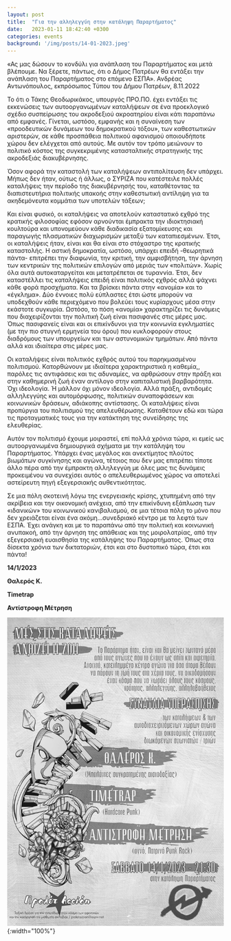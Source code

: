 ```yaml
---
layout: post
title:  "Για την αλληλεγγύη στην κατάληψη Παραρτήματος"
date:   2023-01-11 18:42:40 +0300
categories: events
background: '/img/posts/14-01-2023.jpeg'
---
```



«Ας μας δώσουν το κονδύλι για ανάπλαση του Παραρτήματος και μετά
βλέπουμε. Να ξέρετε, πάντως, ότι ο Δήμος Πατρέων θα εντάξει την
ανάπλαση του Παραρτήματος στο επόμενο ΕΣΠΑ». Ανδρέας Αντωνόπουλος,
εκπρόσωπος Τύπου του Δήμου Πατρέων, 8.11.2022

Το ότι ο Τάκης Θεοδωρικάκος, υπουργός ΠΡΟ.ΠΟ. έχει εντάξει τις
εκκενώσεις των αυτοοργανωμένων καταλήψεων σε ένα προεκλογικό σχέδιο
συσπείρωσης του ακροδεξιού ακροατηρίου είναι κάτι παραπάνω από
εμφανές. Γίνεται, ωστόσο, εμφανής και η συναίνεση των «προοδευτικών
δυνάμεων του δημοκρατικού τόξου», των καθεστωτικών αριστερών, σε κάθε
προσπάθεια πολιτικού αφανισμού οποιουδήποτε χώρου δεν ελέγχεται από
αυτούς. Με αυτόν τον τρόπο μειώνουν το πολιτικό κόστος της
συγκεκριμένης κατασταλτικής στρατηγικής της ακροδεξιάς διακυβέρνησης.

Όσον αφορά την καταστολή των καταλήψεων αντιπολίτευση δεν υπάρχει.
Μήπως δεν ήταν, ούτως ή άλλως, ο ΣΥΡΙΖΑ που κατέστειλε πολλές
καταλήψεις την περίοδο της διακυβέρνησής του, καταθέτοντας τα
διαπιστευτήρια πολιτικής υπακοής στην καθεστωτική αντίληψη για τα
ακηδεμόνευτα κομμάτια των υποτελών τάξεων;

Και είναι φυσικό, οι καταλήψεις να αποτελούν καταστατικό εχθρό της
κρατικής φιλοσοφίας εφόσον αρνούνται έμπρακτα την ιδιοκτησιακή
κουλτούρα και υπονομεύουν κάθε διαδικασία εξατομίκευσης και παραγωγής
πλασματικών διαχωρισμών μεταξύ των καταπιεσμένων. Έτσι, οι καταλήψεις
ήταν, είναι και θα είναι στο στόχαστρο της κρατικής καταστολής. Η
αστική δημοκρατία, ωστόσο, υπάρχει επειδή -θεωρητικά πάντα- επιτρέπει
την διαφωνία, την κριτική, την αμφισβήτηση, την άρνηση των κεντρικών
της πολιτικών επιλογών από μεριάς των «πολιτών». Χωρίς όλα αυτά
αυτοκαταργείται και μετατρέπεται σε τυραννία. Έτσι, δεν καταστέλλει
τις καταλήψεις επειδή είναι πολιτικός εχθρός αλλά ψάχνει κάθε φορά
προσχήματα. Και τα βρίσκει πάντα στην «ανομία» και το «έγκλημα». Δύο
έννοιες πολύ εύπλαστες έτσι ώστε μπορούν να υποδεχθούν κάθε
περιεχόμενο που βολεύει τους κυρίαρχους μέσα στην εκάστοτε συγκυρία.
Ωστόσο, το πόση «ανομία» χαρακτηρίζει τις δυνάμεις που διαχειρίζονται
την πολιτική ζωή είναι πασιφανές στις μέρες μας. Όπως πασιφανείς είναι
και οι επικίνδυνοι για την κοινωνία εγκληματίες (με την πιο στυγνή
ερμηνεία του όρου) που κυκλοφορούν στους διαδρόμους των υπουργείων και
των αστυνομικών τμημάτων. Από πάντα αλλά και ιδιαίτερα στις μέρες μας.

Οι καταλήψεις είναι πολιτικός εχθρός αυτού του παρηκμασμένου
πολιτισμού. Κατορθώνουν με ιδιαίτερα χαρακτηριστικά η καθεμία,,
παρόλες τις αντιφάσεις και τις αδυναμίες, να αρθρώσουν στην πράξη και
στην καθημερινή ζωή έναν αντίλογο στην καπιταλιστική βαρβαρότητα. Όχι
ιδεολογία. Ή μάλλον όχι μόνον ιδεολογία. Αλλά πράξη, αντιδομές
αλληλεγγύης και αυτομόρφωσης, πολιτικών συναποφάσεων και κοινωνικών
δράσεων, αδιάκοπης αντίστασης. Οι καταλήψεις είναι προπύργια του
πολιτισμού της απελευθέρωσης. Καταθέτουν εδώ και τώρα τις
προταγματικές τους για την κατάκτηση της συνείδησης της ελευθερίας.

Αυτόν τον πολιτισμό έχουμε μοιραστεί, επί πολλά χρόνια τώρα, κι εμείς
ως αυτοοργανωμένα δημιουργικά σχήματα με την κατάληψη του
Παραρτήματος. Υπάρχει ένας μεγάλος και ανεκτίμητος πλούτος βιωμάτων
συγκίνησης και αγώνα, τέτοιος που δεν μας επιτρέπει τίποτε άλλο πέρα
από την έμπρακτη αλληλεγγύη με όλες μας τις δυνάμεις προκειμένου να
συνεχίσει αυτός ο απελευθερωμένος χώρος να αποτελεί αστείρευτη πηγή
εξεγερσιακής αυθεντικότητας.

Σε μια πόλη σκοτεινή λόγω της ενεργειακής κρίσης, χτυπημένη από την
ακρίβεια και την οικονομική ανέχεια, από την επικίνδυνη εξάπλωση των
«ιδανικών» του κοινωνικού κανιβαλισμού, σε μια τέτοια πόλη το μόνο που
δεν χρειάζεται είναι ένα ακόμη…συνεδριακό κέντρο με τα λεφτά των ΕΣΠΑ.
Έχει ανάγκη και με το παραπάνω από την πολιτική και κοινωνική
ανυπακοή, από την άρνηση της απάθειας και της μοιρολατρίας, από την
εξεγερσιακή ευαισθησία της κατάληψης του Παραρτήματος. Όπως στα
δίσεκτα χρόνια των δικτατοριών, έτσι και στο δυστοπικό τώρα, έτσι και
πάντα!

**14/1/2023**

**Θαλερός Κ.**

**Timetrap**

**Αντίστροφη Μέτρηση**


![image tooltip here](/img/posts/14-01-2023.jpeg){:width="100%"}
